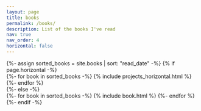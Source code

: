 ```yaml
---
layout: page
title: books
permalink: /books/
description: List of the books I've read
nav: true
nav_order: 4
horizontal: false
---
```


<!-- pages/books.md -->
<div class="books">
{%- assign sorted_books = site.books | sort: "read_date" -%}
<!-- Generate cards for each project -->
{% if page.horizontal -%}
<div class="container">
  <div class="row row-cols-2">
  {%- for book in sorted_books -%}
    {% include projects_horizontal.html %}
  {%- endfor %}
  </div>
</div>
{%- else -%}
<div class="grid">
  {%- for book in sorted_books -%}
    {% include book.html %}
  {%- endfor %}
</div>
{%- endif -%}
</div>
